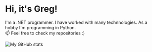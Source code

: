 # Hi, it's Greg! 
I'm a .NET programmer. I have worked with many technnologies. As a hobby I'm programming in Python.  
📫 Feel free to check my repositories :) 

 <img align="left" alt="My GitHub stats" src="https://github-readme-stats.vercel.app/api?username=hosu794&count_private=true" />

